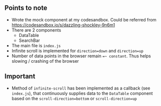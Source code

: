 ## Points to note
- Wrote the mock component at my codesandbox. Could be referred from https://codesandbox.io/s/dazzling-shockley-9n6m1
- There are 2 components
  - DataTable 
  - SearchBar
- The main file is `index.js`
- Infinite scroll is implemented for `direction=down` and `direction=up`
- Number of data points in the browser remain `=~ constant`. Thus helps slowing / crashing of the browser

## Important
- Method of `infinite-scroll` has been implemented as a callback (see `index.js`), that continuously 
supplies data to the `DataTable` component based on the `scroll-direction=bottom` or `scroll-direction=up`